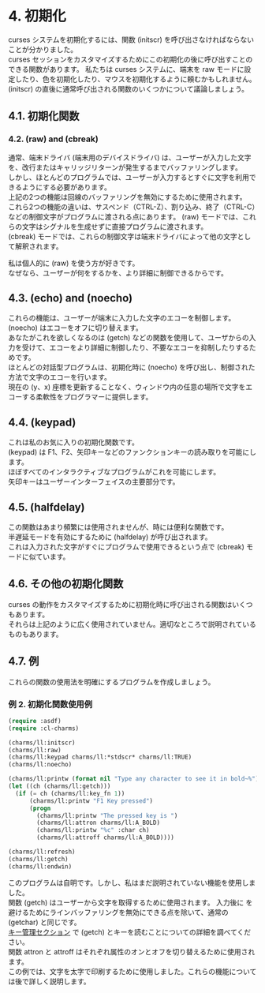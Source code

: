 # 4. 初期化

curses システムを初期化するには、関数 (initscr) を呼び出さなければならないことが分かりました。  
curses セッションをカスタマイズするためにこの初期化の後に呼び出すことのできる関数があります。
私たちは curses システムに、端末を raw モードに設定したり、色を初期化したり、マウスを初期化するように頼むかもしれません。  
(initscr) の直後に通常呼び出される関数のいくつかについて議論しましょう。

## 4.1. 初期化関数

### 4.2. (raw) and (cbreak)

通常、端末ドライバ (端末用のデバイスドライバ) は、ユーザーが入力した文字を、改行またはキャリッジリターンが発生するまでバッファリングします。  
しかし、ほとんどのプログラムでは、ユーザーが入力するとすぐに文字を利用できるようにする必要があります。  
上記の2つの機能は回線のバッファリングを無効にするために使用されます。  
これら2つの機能の違いは、サスペンド（CTRL-Z）、割り込み、終了（CTRL-C）などの制御文字がプログラムに渡される点にあります。
(raw) モードでは、これらの文字はシグナルを生成せずに直接プログラムに渡されます。  
(cbreak) モードでは、これらの制御文字は端末ドライバによって他の文字として解釈されます。

私は個人的に (raw) を使う方が好きです。  
なぜなら、ユーザーが何をするかを、より詳細に制御できるからです。

## 4.3. (echo) and (noecho)

これらの機能は、ユーザーが端末に入力した文字のエコーを制御します。(noecho) はエコーをオフに切り替えます。  
あなたがこれを欲しくなるのは (getch) などの関数を使用して、ユーザからの入力を受けて、エコーをより詳細に制御したり、不要なエコーを抑制したりするためです。  
ほとんどの対話型プログラムは、初期化時に (noecho) を呼び出し、制御された方法で文字のエコーを行います。  
現在の (y、x) 座標を更新することなく、ウィンドウ内の任意の場所で文字をエコーする柔軟性をプログラマーに提供します。

## 4.4. (keypad)

これは私のお気に入りの初期化関数です。  
(keypad) は F1、F2、矢印キーなどのファンクションキーの読み取りを可能にします。  
ほぼすべてのインタラクティブなプログラムがこれを可能にします。  
矢印キーはユーザーインターフェイスの主要部分です。

## 4.5. (halfdelay)

この関数はあまり頻繁には使用されませんが、時には便利な関数です。  
半遅延モードを有効にするために (halfdelay) が呼び出されます。  
これは入力された文字がすぐにプログラムで使用できるという点で (cbreak) モードに似ています。

## 4.6. その他の初期化関数

curses の動作をカスタマイズするために初期化時に呼び出される関数はいくつもあります。  
それらは上記のように広く使用されていません。適切なところで説明されているものもあります。

## 4.7. 例

これらの関数の使用法を明確にするプログラムを作成しましょう。

### 例 2. 初期化関数使用例

```lisp
(require :asdf)
(require :cl-charms)

(charms/ll:initscr)
(charms/ll:raw)
(charms/ll:keypad charms/ll:*stdscr* charms/ll:TRUE)
(charms/ll:noecho)

(charms/ll:printw (format nil "Type any character to see it in bold~%"))
(let ((ch (charms/ll:getch)))
  (if (= ch (charms/ll:key_fn 1))
      (charms/ll:printw "F1 Key pressed")
      (progn
        (charms/ll:printw "The pressed key is ")
        (charms/ll:attron charms/ll:A_BOLD)
        (charms/ll:printw "%c" :char ch)
        (charms/ll:attroff charms/ll:A_BOLD))))

(charms/ll:refresh)
(charms/ll:getch)
(charms/ll:endwin)
```

このプログラムは自明です。しかし、私はまだ説明されていない機能を使用しました。  
関数 (getch) はユーザーから文字を取得するために使用されます。
入力後に <enter> を避けるためにラインバッファリングを無効にできる点を除いて、通常の (getchar) と同じです。  
[キー管理セクション]() で (getch) とキーを読むことについての詳細を調べてください。  
関数 attron と attroff はそれぞれ属性のオンとオフを切り替えるために使用されます。  
この例では、文字を太字で印刷するために使用しました。これらの機能については後で詳しく説明します。
